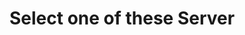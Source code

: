 <script setup>
  import Icon from '../../../components/Icon.vue'
</script>

# Select one of these Server

<div style="display: grid; grid-template-columns: repeat(auto-fill, minmax(150px, 1fr)); gap: 5rem; margin-top: 2rem">
	<Icon tech="express" sizeIco=150 link="/docs/installation/server/express" />
	<Icon tech="fastify" sizeIco=150 link="/docs/installation/server/fastify" />
	<Icon tech="hono" sizeIco=150 link="/docs/installation/server/hono" />
	<Icon tech="hapi" sizeIco=150 link="/docs/installation/server/hapi" />
	<Icon tech="koa" sizeIco=150 link="/docs/installation/server/koa" />
	<Icon tech="nest" sizeIco=150 link="/docs/installation/server/nest" />
</div>
